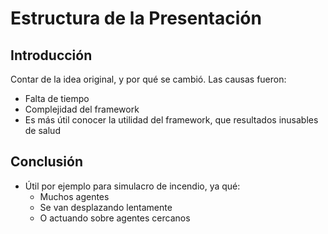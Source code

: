 # Estructura de la Presentación

## Introducción

Contar de la idea original, y por qué se cambió. Las causas fueron:

- Falta de tiempo
- Complejidad del framework
- Es más útil conocer la utilidad del framework, que resultados inusables de salud

## Conclusión

- Útil por ejemplo para simulacro de incendio, ya qué:
    - Muchos agentes
    - Se van desplazando lentamente
    - O actuando sobre agentes cercanos

